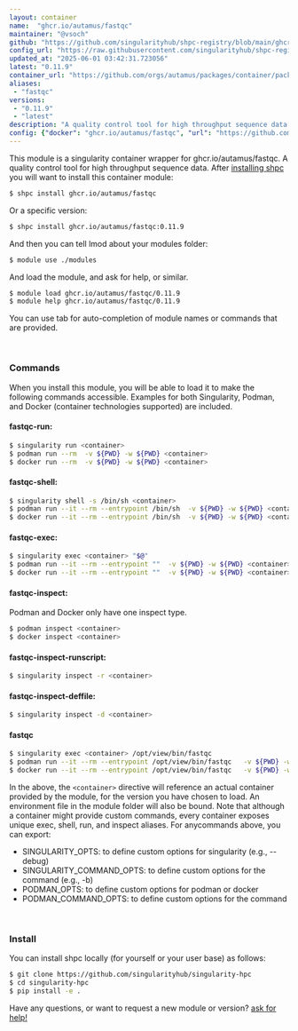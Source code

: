 ```yaml
---
layout: container
name:  "ghcr.io/autamus/fastqc"
maintainer: "@vsoch"
github: "https://github.com/singularityhub/shpc-registry/blob/main/ghcr.io/autamus/fastqc/container.yaml"
config_url: "https://raw.githubusercontent.com/singularityhub/shpc-registry/main/ghcr.io/autamus/fastqc/container.yaml"
updated_at: "2025-06-01 03:42:31.723056"
latest: "0.11.9"
container_url: "https://github.com/orgs/autamus/packages/container/package/fastqc"
aliases:
 - "fastqc"
versions:
 - "0.11.9"
 - "latest"
description: "A quality control tool for high throughput sequence data."
config: {"docker": "ghcr.io/autamus/fastqc", "url": "https://github.com/orgs/autamus/packages/container/package/fastqc", "maintainer": "@vsoch", "description": "A quality control tool for high throughput sequence data.", "latest": {"0.11.9": "sha256:35897d051b2d23c400adb77f505d051b93f30eadd3b736fba5c252a2b4c3955b"}, "tags": {"0.11.9": "sha256:35897d051b2d23c400adb77f505d051b93f30eadd3b736fba5c252a2b4c3955b", "latest": "sha256:35897d051b2d23c400adb77f505d051b93f30eadd3b736fba5c252a2b4c3955b"}, "aliases": {"fastqc": "/opt/view/bin/fastqc"}}
---
```


This module is a singularity container wrapper for ghcr.io/autamus/fastqc.
A quality control tool for high throughput sequence data.
After [installing shpc](#install) you will want to install this container module:


```bash
$ shpc install ghcr.io/autamus/fastqc
```

Or a specific version:

```bash
$ shpc install ghcr.io/autamus/fastqc:0.11.9
```

And then you can tell lmod about your modules folder:

```bash
$ module use ./modules
```

And load the module, and ask for help, or similar.

```bash
$ module load ghcr.io/autamus/fastqc/0.11.9
$ module help ghcr.io/autamus/fastqc/0.11.9
```

You can use tab for auto-completion of module names or commands that are provided.

<br>

### Commands

When you install this module, you will be able to load it to make the following commands accessible.
Examples for both Singularity, Podman, and Docker (container technologies supported) are included.

#### fastqc-run:

```bash
$ singularity run <container>
$ podman run --rm  -v ${PWD} -w ${PWD} <container>
$ docker run --rm  -v ${PWD} -w ${PWD} <container>
```

#### fastqc-shell:

```bash
$ singularity shell -s /bin/sh <container>
$ podman run --it --rm --entrypoint /bin/sh  -v ${PWD} -w ${PWD} <container>
$ docker run --it --rm --entrypoint /bin/sh  -v ${PWD} -w ${PWD} <container>
```

#### fastqc-exec:

```bash
$ singularity exec <container> "$@"
$ podman run --it --rm --entrypoint ""  -v ${PWD} -w ${PWD} <container> "$@"
$ docker run --it --rm --entrypoint ""  -v ${PWD} -w ${PWD} <container> "$@"
```

#### fastqc-inspect:

Podman and Docker only have one inspect type.

```bash
$ podman inspect <container>
$ docker inspect <container>
```

#### fastqc-inspect-runscript:

```bash
$ singularity inspect -r <container>
```

#### fastqc-inspect-deffile:

```bash
$ singularity inspect -d <container>
```


#### fastqc

```bash
$ singularity exec <container> /opt/view/bin/fastqc
$ podman run --it --rm --entrypoint /opt/view/bin/fastqc   -v ${PWD} -w ${PWD} <container> -c " $@"
$ docker run --it --rm --entrypoint /opt/view/bin/fastqc   -v ${PWD} -w ${PWD} <container> -c " $@"
```



In the above, the `<container>` directive will reference an actual container provided
by the module, for the version you have chosen to load. An environment file in the
module folder will also be bound. Note that although a container
might provide custom commands, every container exposes unique exec, shell, run, and
inspect aliases. For anycommands above, you can export:

 - SINGULARITY_OPTS: to define custom options for singularity (e.g., --debug)
 - SINGULARITY_COMMAND_OPTS: to define custom options for the command (e.g., -b)
 - PODMAN_OPTS: to define custom options for podman or docker
 - PODMAN_COMMAND_OPTS: to define custom options for the command

<br>

### Install

You can install shpc locally (for yourself or your user base) as follows:

```bash
$ git clone https://github.com/singularityhub/singularity-hpc
$ cd singularity-hpc
$ pip install -e .
```

Have any questions, or want to request a new module or version? [ask for help!](https://github.com/singularityhub/singularity-hpc/issues)